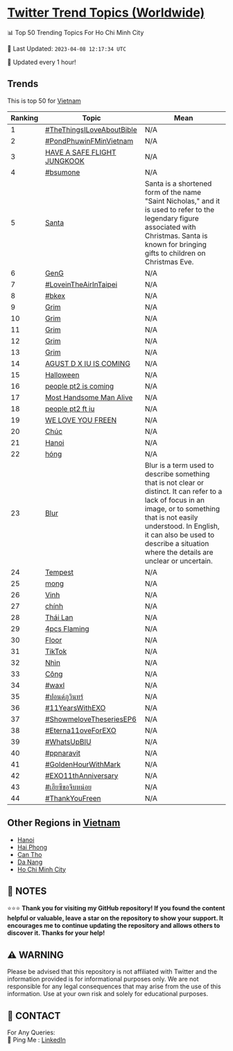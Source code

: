 [Twitter Trend Topics (Worldwide)](https://github.com/ErcinDedeoglu/Twitter-Trend-Topics)
==========


📊 Top 50 Trending Topics For Ho Chi Minh City

📆 Last Updated: `2023-04-08 12:17:34 UTC`

🔧 Updated every 1 hour!


## Trends

This is top 50 for [Vietnam](</Vietnam>)

| Ranking | Topic | Mean |
| ------- | ------------ | ------------ |
| 1 | [#TheThingsILoveAboutBible](http://twitter.com/search?q=%23TheThingsILoveAboutBible) | N/A |
| 2 | [#PondPhuwinFMinVietnam](http://twitter.com/search?q=%23PondPhuwinFMinVietnam) | N/A |
| 3 | [HAVE A SAFE FLIGHT JUNGKOOK](http://twitter.com/search?q=HAVE+A+SAFE+FLIGHT+JUNGKOOK) | N/A |
| 4 | [#bsumone](http://twitter.com/search?q=%23bsumone) | N/A |
| 5 | [Santa](http://twitter.com/search?q=Santa) | Santa is a shortened form of the name "Saint Nicholas," and it is used to refer to the legendary figure associated with Christmas. Santa is known for bringing gifts to children on Christmas Eve. |
| 6 | [GenG](http://twitter.com/search?q=GenG) | N/A |
| 7 | [#LoveinTheAirInTaipei](http://twitter.com/search?q=%23LoveinTheAirInTaipei) | N/A |
| 8 | [#bkex](http://twitter.com/search?q=%23bkex) | N/A |
| 9 | [Grim](http://twitter.com/search?q=Grim) | N/A |
| 10 | [Grim](http://twitter.com/search?q=Grim) | N/A |
| 11 | [Grim](http://twitter.com/search?q=Grim) | N/A |
| 12 | [Grim](http://twitter.com/search?q=Grim) | N/A |
| 13 | [Grim](http://twitter.com/search?q=Grim) | N/A |
| 14 | [AGUST D X IU IS COMING](http://twitter.com/search?q=AGUST+D+X+IU+IS+COMING) | N/A |
| 15 | [Halloween](http://twitter.com/search?q=Halloween) | N/A |
| 16 | [people pt2 is coming](http://twitter.com/search?q=people+pt2+is+coming) | N/A |
| 17 | [Most Handsome Man Alive](http://twitter.com/search?q=Most+Handsome+Man+Alive) | N/A |
| 18 | [people pt2 ft iu](http://twitter.com/search?q=people+pt2+ft+iu) | N/A |
| 19 | [WE LOVE YOU FREEN](http://twitter.com/search?q=WE+LOVE+YOU+FREEN) | N/A |
| 20 | [Chúc](http://twitter.com/search?q=Ch%c3%bac) | N/A |
| 21 | [Hanoi](http://twitter.com/search?q=Hanoi) | N/A |
| 22 | [hóng](http://twitter.com/search?q=h%c3%b3ng) | N/A |
| 23 | [Blur](http://twitter.com/search?q=Blur) | Blur is a term used to describe something that is not clear or distinct. It can refer to a lack of focus in an image, or to something that is not easily understood. In English, it can also be used to describe a situation where the details are unclear or uncertain. |
| 24 | [Tempest](http://twitter.com/search?q=Tempest) | N/A |
| 25 | [mong](http://twitter.com/search?q=mong) | N/A |
| 26 | [Vinh](http://twitter.com/search?q=Vinh) | N/A |
| 27 | [chính](http://twitter.com/search?q=ch%c3%adnh) | N/A |
| 28 | [Thái Lan](http://twitter.com/search?q=Th%c3%a1i+Lan) | N/A |
| 29 | [4pcs Flaming](http://twitter.com/search?q=4pcs+Flaming) | N/A |
| 30 | [Floor](http://twitter.com/search?q=Floor) | N/A |
| 31 | [TikTok](http://twitter.com/search?q=TikTok) | N/A |
| 32 | [Nhìn](http://twitter.com/search?q=Nh%c3%acn) | N/A |
| 33 | [Công](http://twitter.com/search?q=C%c3%b4ng) | N/A |
| 34 | [#waxl](http://twitter.com/search?q=%23waxl) | N/A |
| 35 | [#ปอนด์ภูวินทร์](http://twitter.com/search?q=%23%e0%b8%9b%e0%b8%ad%e0%b8%99%e0%b8%94%e0%b9%8c%e0%b8%a0%e0%b8%b9%e0%b8%a7%e0%b8%b4%e0%b8%99%e0%b8%97%e0%b8%a3%e0%b9%8c) | N/A |
| 36 | [#11YearsWithEXO](http://twitter.com/search?q=%2311YearsWithEXO) | N/A |
| 37 | [#ShowmeloveTheseriesEP6](http://twitter.com/search?q=%23ShowmeloveTheseriesEP6) | N/A |
| 38 | [#Eterna11oveForEXO](http://twitter.com/search?q=%23Eterna11oveForEXO) | N/A |
| 39 | [#WhatsUpBIU](http://twitter.com/search?q=%23WhatsUpBIU) | N/A |
| 40 | [#ppnaravit](http://twitter.com/search?q=%23ppnaravit) | N/A |
| 41 | [#GoldenHourWithMark](http://twitter.com/search?q=%23GoldenHourWithMark) | N/A |
| 42 | [#EXO11thAnniversary](http://twitter.com/search?q=%23EXO11thAnniversary) | N/A |
| 43 | [#เฮียซีขอจีบหน่อย](http://twitter.com/search?q=%23%e0%b9%80%e0%b8%ae%e0%b8%b5%e0%b8%a2%e0%b8%8b%e0%b8%b5%e0%b8%82%e0%b8%ad%e0%b8%88%e0%b8%b5%e0%b8%9a%e0%b8%ab%e0%b8%99%e0%b9%88%e0%b8%ad%e0%b8%a2) | N/A |
| 44 | [#ThankYouFreen](http://twitter.com/search?q=%23ThankYouFreen) | N/A |



## Other Regions in [Vietnam](</Vietnam>)

* [Hanoi](</Vietnam/Hanoi.md>)
* [Hai Phong](</Vietnam/Hai Phong.md>)
* [Can Tho](</Vietnam/Can Tho.md>)
* [Da Nang](</Vietnam/Da Nang.md>)
* [Ho Chi Minh City](</Vietnam/Ho Chi Minh City.md>)



## 📝 NOTES

⭐⭐⭐ **Thank you for visiting my GitHub repository! If you found the content helpful or valuable, leave a star on the repository to show your support. It encourages me to continue updating the repository and allows others to discover it. Thanks for your help!**


## ⚠️ WARNING

Please be advised that this repository is not affiliated with Twitter and the information provided is for informational purposes only. We are not responsible for any legal consequences that may arise from the use of this information. Use at your own risk and solely for educational purposes.


## 📨 CONTACT

 For Any Queries:  
            🏓 Ping Me : [LinkedIn](https://www.linkedin.com/in/ercindedeoglu/)
